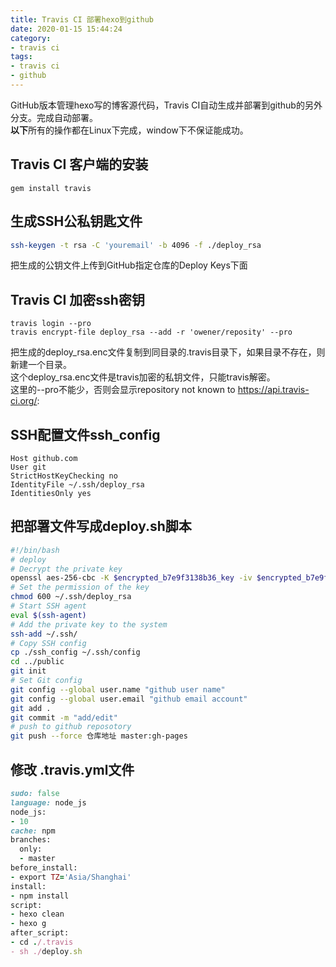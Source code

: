 ```yaml
---
title: Travis CI 部署hexo到github
date: 2020-01-15 15:44:24
category:
- travis ci
tags:
- travis ci
- github
---
```

GitHub版本管理hexo写的博客源代码，Travis CI自动生成并部署到github的另外分支。完成自动部署。  
**以下**所有的操作都在Linux下完成，window下不保证能成功。


<!--more-->

## Travis CI 客户端的安装
````
gem install travis
````

## 生成SSH公私钥匙文件
````sh
ssh-keygen -t rsa -C 'youremail' -b 4096 -f ./deploy_rsa
````
把生成的公钥文件上传到GitHub指定仓库的Deploy Keys下面

## Travis CI 加密ssh密钥
````
travis login --pro
travis encrypt-file deploy_rsa --add -r 'owener/reposity' --pro
````
把生成的deploy_rsa.enc文件复制到同目录的.travis目录下，如果目录不存在，则新建一个目录。  
这个deploy_rsa.enc文件是travis加密的私钥文件，只能travis解密。  
这里的--pro不能少，否则会显示repository not known to https://api.travis-ci.org/:

## SSH配置文件ssh_config
````
Host github.com
User git
StrictHostKeyChecking no
IdentityFile ~/.ssh/deploy_rsa
IdentitiesOnly yes
````
## 把部署文件写成deploy.sh脚本
````sh
#!/bin/bash
# deploy
# Decrypt the private key
openssl aes-256-cbc -K $encrypted_b7e9f3138b36_key -iv $encrypted_b7e9f3138b36_iv -in ./deploy_rsa.enc -out ~/.ssh/deploy_rsa -d
# Set the permission of the key
chmod 600 ~/.ssh/deploy_rsa
# Start SSH agent
eval $(ssh-agent)
# Add the private key to the system
ssh-add ~/.ssh/
# Copy SSH config
cp ./ssh_config ~/.ssh/config
cd ../public
git init
# Set Git config
git config --global user.name "github user name"
git config --global user.email "github email account"
git add .
git commit -m "add/edit"
# push to github reposotory
git push --force 仓库地址 master:gh-pages
````

## 修改 .travis.yml文件
````ruby
sudo: false
language: node_js
node_js:
- 10
cache: npm
branches:
  only:
  - master
before_install:
- export TZ='Asia/Shanghai'
install:
- npm install
script:
- hexo clean
- hexo g
after_script:
- cd ./.travis
- sh ./deploy.sh

````